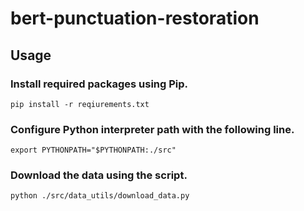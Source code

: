 # bert-punctuation-restoration


## Usage

### Install required packages using Pip.

`pip install -r reqiurements.txt`

### Configure Python interpreter path with the following line.

`export PYTHONPATH="$PYTHONPATH:./src"`

### Download the data using the script. 
`python ./src/data_utils/download_data.py`

